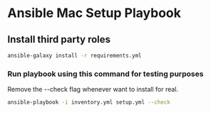 # Ansible Mac Setup Playbook

## Install third party roles
```bash
ansible-galaxy install -r requirements.yml
```

### Run playbook using this command for testing purposes
Remove the --check flag whenever want to install for real.

```bash
ansible-playbook -i inventory.yml setup.yml --check
```
